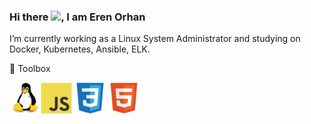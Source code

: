 ### Hi there <img src="https://raw.githubusercontent.com/MartinHeinz/MartinHeinz/master/wave.gif" width="30px">, I am Eren Orhan

I’m currently working as a Linux System Administrator and studying on Docker, Kubernetes, Ansible, ELK.

🧰 Toolbox

<img src="https://github.com/devicons/devicon/blob/master/icons/linux/linux-original.svg" alt="Linux Lego" width="50px" height="50px"><img src="https://github.com/devicons/devicon/blob/master/icons/javascript/javascript-original.svg" width="50px" height="50px" alt="Jasascript Logo"> <img src="https://github.com/devicons/devicon/blob/master/icons/css3/css3-original.svg" width="50px" height="50px" alt="CSS3 Lego"> <img src="https://github.com/devicons/devicon/blob/master/icons/html5/html5-original.svg" width="50px" height="50px" alt="HTML5 Lego">


<!--
**orhaanerenn/orhaanerenn** is a ✨ _special_ ✨ repository because its `README.md` (this file) appears on your GitHub profile.

Here are some ideas to get you started:

- 🔭 I’m currently working on ...
- 🌱 I’m currently learning ...
- 👯 I’m looking to collaborate on ...
- 🤔 I’m looking for help with ...
- 💬 Ask me about ...
- 📫 How to reach me: ...
- 😄 Pronouns: ...
- ⚡ Fun fact: ...
-->
